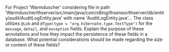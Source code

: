 For Project 'Warmduscher' considering file in path 'Warmduscher/thserver/src/main/java/com/x8ing/thsensor/thserver/db/entity/audit/AuditLogEntity.java' with name 'AuditLogEntity.java'... 
The class utilizes `@Lob` and `@Type(type = "org.hibernate.type.TextType")` for the `message`, `detail`, and `exception` fields.  Explain the purpose of these annotations and how they impact the persistence of these fields in a database. What potential considerations should be made regarding the size or content of these fields?